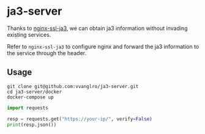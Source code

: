 # ja3-server

Thanks to [nginx-ssl-ja3](https://github.com/fooinha/nginx-ssl-ja3), we can obtain ja3 information without invading existing services.

Refer to `nginx-ssl-ja3` to configure nginx and forward the ja3 information to the service through the header.

## Usage
```shell
git clone git@github.com:vvanglro/ja3-server.git
cd ja3-server/docker
docker-compose up
```
```python
import requests

resp = requests.get("https://your-ip/", verify=False)
print(resp.json())
```